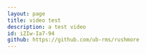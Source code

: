 ```yaml
---
layout: page
title: video test
description: a test video
id: iZIw-Ia7-94
github: https://github.com/ub-rms/rushmore
---
```

